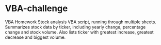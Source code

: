 # VBA-challenge
VBA Homework 
Stock analysis VBA script, running through multiple sheets. Summarizes stock data by ticker, including yearly change, percentage change and stock volume. 
Also lists ticker with greatest increase, greatest decrease and biggest volume.
